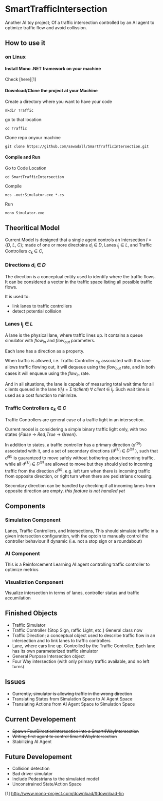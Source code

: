 # SmartTrafficIntersection
Another AI toy project; Of a traffic intersection controlled by an AI agent to optimize traffic flow and avoid collission. 

## How to use it
### on Linux
#### Install Mono .NET framework on your machine
Check [here][1]   

#### Download/Clone the project at your Machine 
Create a directory where you want to have your code 

`mkdir Traffic`

go to that location 

`cd Traffic`

Clone repo onyour machine 

`git clone https://github.com/aawadall/SmartTrafficIntersection.git`

#### Compile and Run
Go to Code Location

`cd SmartTrafficIntersection`

Compile

`mcs -out:Simulator.exe *.cs`

Run

`mono Simulator.exe`

## Theoritical Model 

Current Model is designed that a single agent  controls an Intersection _I_ = {_D_, _L_, _C_}; made of one or more directoins _d_<sub>i</sub> &in; _D_, Lanes _l_<sub>j</sub> &in; _L_, and Traffic Controllers _c_<sub>k</sub> &in; _C_,

### Directions _d_<sub>i</sub> &in; _D_
The direction is a conceptual entity used to identify where the traffic flows. It can be considered a vector in the traffic space listing all possible traffic flows.

It is used to:
* link lanes to traffic controllers
* detect potential collision 

### Lanes _l_<sub>j</sub> &in; _L_
A lane is the physical lane, where traffic lines up. It contains a queue simulator with _flow<sub>in</sub>_ and _flow<sub>out</sub>_ parameters. 

Each lane has a direction as a property.

When traffic is allowed, i.e. Traffic Controller _c<sub>k</sub>_ associated with this lane allows traffic flowing out, it will dequeue using the _flow<sub>out</sub>_ rate, and in both cases it will enqueue using the _flow<sub>in</sub>_ rate.

And in all situations, the lane is capable of measuring total wait time for all clients queued in the lane t(_l<sub>j</sub>_) = &Sigma; t(_client_) &forall; _client_ &in; _l<sub>j</sub>_. Such wait time is used as a cost function to minimize.  

### Traffic Controllers _c<sub>k</sub>_ &in; _C_
Traffic Controllers are general case of a traffic light in an intersection. 

Current model is considering a simple binary traffic light only, with two states {_False_ &rarr; _Red_,_True_ &rarr; _Green_}.

In addition to states, a traffic controller has a primary direction (_d<sup>(p)</sup>_) associated with it, and a set of secondary directions (_d<sup>(s)</sup><sub>i</sub>_ &in; _D<sup>(s)</sup>_ ), such that _d<sup>(p)</sup>_ is guaranteed to move safely without bothering about incoming traffic, while all _d<sup>(s)</sup><sub>i</sub>_ &in; _D<sup>(s)</sup>_ are allowed to move but they should yied to incoming traffic from the direction _d<sup>(p)</sup>_. e.g. left turn when there is incoming traffic from opposite direction, or right turn when there are pedistrians crossing.

Secondary direction can be handled by checking if all incoming lanes from opposite direction are empty. _this feature is not handled yet_

## Components
### Simulation Component
Lanes, Traffic Controllers, and Intersections, This should simulate traffic in a given intersection configuration, with the optoin to manually control the controller behaviour if dynamic (i.e. not a stop sign or a roundabout)

### AI Component
This is a Reinforcement Learning AI agent controlling traffic controller to optimize metrics 

### Visualiztion Component  
Visualize intersection in terms of lanes, controller status and traffic accumilation 

## Finished Objects
* Traffic Simulator
* Traffic Controller {Stop Sign, raffic Light, etc.} General class now
* Traffic Direction; a conceptual object used to describe traffic flow in an intersection and to link lanes to traffic controllers 
* Lane, where cars line up. Controlled by the Traffic Controller, Each lane has its own parameterized traffic simulator  
* General Purpose Intersection object 
* Four Way intersection (with only primary traffic available, and no left turns)

## Issues
* <strike>Currently, simulator is allowing traffic in the wrong direction </strike>
* Translating States from Simulation Space to AI Agent Space
* Translating Actions from AI Agent Space to Simulation Space

## Current Developement
* <strike> Spawn FourDirectionIntersection into a Smart4WayIntersection  </strike> 
* <strike>Writing first agent to control Smart4WayIntersection</strike>
* Stabilizing AI Agent 

## Future Developement
* Collision detection 
* Bad driver simulator
* Include Pedestrians to the simulated model 
* Unconstrained State/Action Space

[1] http://www.mono-project.com/download/#download-lin
